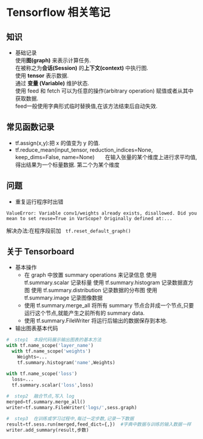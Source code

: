 # Tensorflow 相关笔记
 
## 知识
* 基础记录  
使用**图(graph)** 来表示计算任务.<br>
在被称之为**会话(Session)** 的**上下文(context)** 中执行图.<br>
使用 **tensor** 表示数据.<br>
通过 **变量 (Variable)** 维护状态.<br>
使用 feed 和 fetch 可以为任意的操作(arbitrary operation) 赋值或者从其中获取数据.<br>
feed一般使用字典形式临时替换值,在该方法结束后自动失效.<br>
## 常见函数记录<br>
* tf.assign(x,y):把 x 的值变为 y 的值.
* tf.reduce_mean(input_tensor, reduction_indices=None, keep_dims=False, name=None)       
	在输入张量的某个维度上进行求平均值,得出结果为一个标量数据. 第二个为某个维度

## 问题
* 重复运行程序时出错  
```shell
ValueError: Variable conv1/weights already exists, disallowed. Did you mean to set reuse=True in VarScope? Originally defined at:...
```
解决办法:在程序段前加  
`tf.reset_default_graph()`

## 关于 Tensorboard
* 基本操作
	* 在 graph 中放置 summary operations 来记录信息 
	  使用 tf.summary.scalar 记录标量
	  使用 tf.summary.histogram 记录数据直方图
	  使用 tf.summary.distribution 记录数据的分布图
	  使用 tf.summary.image 记录图像数据
	* 使用 tf.summary.merge_all 将所有 summary 节点合并成一个节点,只要运行这个节点,就能产生之前所有的 summary data.
	* 使用 tf.summary.FileWriter 将运行后输出的数据保存到本地.  
 * 输出图表基本代码
 ```python
 #  step1  本段代码展示输出图表的基本方法
 with tf.name_scope('layer_name')
   with tf.name_scope('weights')
     Weights=...
     tf.summary.histogram('name',Weights)
 
 with tf.name_scope('loss')
   loss=...
   tf.summary.scalar('loss',loss)  
   
 #  step2  融合节点,写入 log
 merged=tf.summary.merge_all()
 writer=tf.summary.FileWriter('logs/',sess.graph)
 
 #  step3  在训练或学习过程中,每过一定步数,记录一下数据 
 result=tf.sess.run(merged,feed_dict={,})  #字典中数据与训练的输入数据一样
 writer.add_summary(result,步数)
 
 ```
